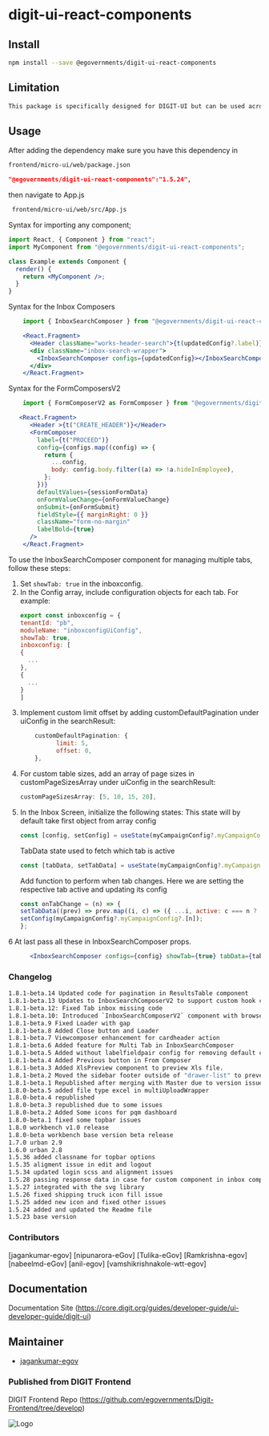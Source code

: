 



# digit-ui-react-components

## Install

```bash
npm install --save @egovernments/digit-ui-react-components
```

## Limitation

```bash
This package is specifically designed for DIGIT-UI but can be used across various missions.
```

## Usage

After adding the dependency make sure you have this dependency in

```bash
frontend/micro-ui/web/package.json
```

```json
"@egovernments/digit-ui-react-components":"1.5.24",
```

then navigate to App.js

```bash
 frontend/micro-ui/web/src/App.js
```

Syntax for importing any component;

```jsx
import React, { Component } from "react";
import MyComponent from "@egovernments/digit-ui-react-components";

class Example extends Component {
  render() {
    return <MyComponent />;
  }
}
```
Syntax for the Inbox Composers

```jsx
    import { InboxSearchComposer } from "@egovernments/digit-ui-react-components";

    <React.Fragment>
      <Header className="works-header-search">{t(updatedConfig?.label)}</Header>
      <div className="inbox-search-wrapper">
        <InboxSearchComposer configs={updatedConfig}></InboxSearchComposer>
      </div>
    </React.Fragment>
```

Syntax for the FormComposersV2

```jsx
    import { FormComposerV2 as FormComposer } from "@egovernments/digit-ui-react-components";

   <React.Fragment>
      <Header >{t("CREATE_HEADER")}</Header>
      <FormComposer
        label={t("PROCEED")}
        config={configs.map((config) => {
          return {
            ...config,
            body: config.body.filter((a) => !a.hideInEmployee),
          };
        })}
        defaultValues={sessionFormData}
        onFormValueChange={onFormValueChange}
        onSubmit={onFormSubmit}
        fieldStyle={{ marginRight: 0 }}
        className="form-no-margin"
        labelBold={true}
      />
    </React.Fragment>
```

To use the InboxSearchComposer component for managing multiple tabs, follow these steps:
  1. Set `showTab: true` in the inboxconfig.
  2. In the Config array, include configuration objects for each tab. For example:
        ```javascript
      export const inboxconfig = {
      tenantId: "pb",
      moduleName: "inboxconfigUiConfig",
      showTab: true,
      inboxconfig: [
        {
          ...
        },
        {
          ...
        }
      ]
     ```
  3. Implement custom limit offset by adding customDefaultPagination under uiConfig in the searchResult:
        ```javascript         
            customDefaultPagination: {
                  limit: 5,
                  offset: 0,
            },
        ```
  4. For custom table sizes, add an array of page sizes in customPageSizesArray under uiConfig in the searchResult:
        ```javascript   
       customPageSizesArray: [5, 10, 15, 20],
        ```
  5. In the Inbox Screen, initialize the following states:
      This state will by default take first object from array config
        ```javascript
      const [config, setConfig] = useState(myCampaignConfig?.myCampaignConfig?.[0]);
        ```
      TabData state used to fetch which tab is active
        ```javascript
      const [tabData, setTabData] = useState(myCampaignConfig?.myCampaignConfig?.map((i, n) => ({ key: n, label: i.label, active: n === 0 ? true : false })));
        ```
      Add function to perform when tab changes. Here we are setting the respective tab active and updating its config
        ```javascript
      const onTabChange = (n) => {
        setTabData((prev) => prev.map((i, c) => ({ ...i, active: c === n ? true : false })));
        setConfig(myCampaignConfig?.myCampaignConfig?.[n]);
      };
        ```
  6 At last pass all these in InboxSearchComposer props.
    
```jsx
      <InboxSearchComposer configs={config} showTab={true} tabData={tabData} onTabChange={onTabChange}></InboxSearchComposer>
```

### Changelog

```bash
1.8.1-beta.14 Updated code for pagination in ResultsTable component
1.8.1-beta.13 Updates to InboxSearchComposerV2 to support custom hook call and refetch option
1.8.1-beta.12: Fixed Tab inbox missing code
1.8.1-beta.10: Introduced `InboxSearchComposerV2` component with browser session integration, removable tags for search/inbox screens on mobile, and a unified configuration for both mobile and desktop screens.
1.8.1-beta.9 Fixed Loader with gap
1.8.1-beta.8 Added Close button and Loader
1.8.1-beta.7 Viewcomposer enhancement for cardheader action
1.8.1-beta.6 Added feature for Multi Tab in InboxSearchComposer
1.8.1-beta.5 Added without labelfieldpair config for removing default card
1.8.1-beta.4 Added Previous button in From Composer
1.8.1-beta.3 Added XlsPreview component to preview Xls file.
1.8.1-beta.2 Moved the sidebar footer outside of "drawer-list" to prevent overlapping issues.
1.8.1-beta.1 Republished after merging with Master due to version issues.
1.8.0-beta.5 added file type excel in multiUploadWrapper
1.8.0-beta.4 republished 
1.8.0-beta.3 republished due to some issues
1.8.0-beta.2 Added Some icons for pqm dashboard
1.8.0-beta.1 fixed some topbar issues
1.8.0 workbench v1.0 release
1.8.0-beta workbench base version beta release
1.7.0 urban 2.9
1.6.0 urban 2.8
1.5.36 added classname for topbar options
1.5.35 aligment issue in edit and logout
1.5.34 updated login scss and alignment issues
1.5.28 passing response data in case for custom component in inbox composer
1.5.27 integrated with the svg library
1.5.26 fixed shipping truck icon fill issue
1.5.25 added new icon and fixed other issues
1.5.24 added and updated the Readme file
1.5.23 base version
```

### Contributors

[jagankumar-egov] [nipunarora-eGov] [Tulika-eGov] [Ramkrishna-egov] [nabeelmd-eGov] [anil-egov] [vamshikrishnakole-wtt-egov] 

## Documentation

Documentation Site (https://core.digit.org/guides/developer-guide/ui-developer-guide/digit-ui)

## Maintainer

- [jagankumar-egov](https://www.github.com/jagankumar-egov)


### Published from DIGIT Frontend 
DIGIT Frontend Repo (https://github.com/egovernments/Digit-Frontend/tree/develop)


![Logo](https://s3.ap-south-1.amazonaws.com/works-dev-asset/mseva-white-logo.png)

